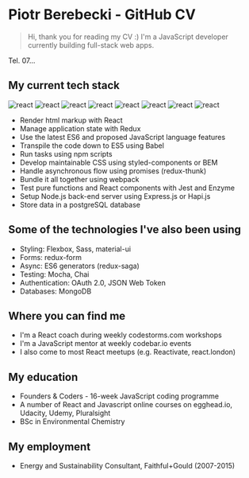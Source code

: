 # Piotr Berebecki - GitHub CV

> Hi, thank you for reading my CV :) 
> I'm a JavaScript developer currently building full-stack web apps.

Tel. 07...

## My current tech stack

![react](https://avatars.githubusercontent.com/u/7143770?v=3&s=64)
![react](https://avatars.githubusercontent.com/u/7143770?v=3&s=64)
![react](https://avatars.githubusercontent.com/u/7143770?v=3&s=64)
![react](https://avatars.githubusercontent.com/u/7143770?v=3&s=64)
![react](https://avatars.githubusercontent.com/u/7143770?v=3&s=64)
![react](https://avatars.githubusercontent.com/u/7143770?v=3&s=64)
![react](https://avatars.githubusercontent.com/u/7143770?v=3&s=64)
![react](https://avatars.githubusercontent.com/u/7143770?v=3&s=64)


- Render html markup with React
- Manage application state with Redux
- Use the latest ES6 and proposed JavaScript language features
- Transpile the code down to ES5 using Babel
- Run tasks using npm scripts
- Develop maintainable CSS using styled-components or BEM
- Handle asynchronous flow using promises (redux-thunk)
- Bundle it all together using webpack
- Test pure functions and React components with Jest and Enzyme
- Setup Node.js back-end server using Express.js or Hapi.js
- Store data in a postgreSQL database

## Some of the technologies I've also been using
- Styling: Flexbox, Sass, material-ui
- Forms: redux-form
- Async: ES6 generators (redux-saga)
- Testing: Mocha, Chai
- Authentication: OAuth 2.0, JSON Web Token
- Databases: MongoDB

## Where you can find me
- I'm a React coach during weekly codestorms.com workshops
- I'm a JavaScript mentor at weekly codebar.io events
- I also come to most React meetups (e.g. Reactivate, react.london)

## My education
- Founders & Coders - 16-week JavaScript coding programme
- A number of React and Javascript online courses on egghead.io, Udacity, Udemy, Pluralsight
- BSc in Environmental Chemistry

## My employment
- Energy and Sustainability Consultant, Faithful+Gould (2007-2015)

